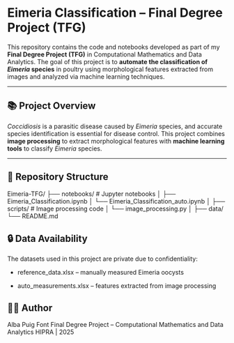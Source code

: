 # Eimeria Classification – Final Degree Project (TFG)

This repository contains the code and notebooks developed as part of my **Final Degree Project (TFG)** in Computational Mathematics and Data Analytics. The goal of this project is to **automate the classification of *Eimeria* species** in poultry using morphological features extracted from images and analyzed via machine learning techniques.

---

## 📚 Project Overview

*Coccidiosis* is a parasitic disease caused by *Eimeria* species, and accurate species identification is essential for disease control. This project combines **image processing** to extract morphological features with **machine learning tools** to classify *Eimeria* species.

---

## 📂 Repository Structure

Eimeria-TFG/
├── notebooks/ # Jupyter notebooks
│ ├── Eimeria_Classification.ipynb
│ └── Eimeria_Classification_auto.ipynb
│
├── scripts/ # Image processing code
│ └── image_processing.py
│
├── data/
  └── README.md

## 🔒 Data Availability
The datasets used in this project are private due to confidentiality:

- reference_data.xlsx – manually measured Eimeria oocysts

- auto_measurements.xlsx – features extracted from image processing

## 👩‍🔬 Author
Alba Puig Font
Final Degree Project – Computational Mathematics and Data Analytics
HIPRA | 2025

